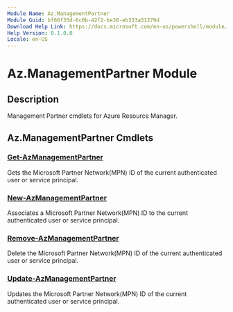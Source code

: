 ```yaml
---
Module Name: Az.ManagementPartner
Module Guid: bf60f35d-6c0b-42f2-be30-eb333a31279d
Download Help Link: https://docs.microsoft.com/en-us/powershell/module/az.managementpartner
Help Version: 0.1.0.0
Locale: en-US
---
```


# Az.ManagementPartner Module
## Description
Management Partner cmdlets for Azure Resource Manager.

## Az.ManagementPartner Cmdlets
### [Get-AzManagementPartner](Get-AzManagementPartner.md)
Gets the Microsoft Partner Network(MPN) ID of the current authenticated user or service principal. 

### [New-AzManagementPartner](New-AzManagementPartner.md)
Associates a Microsoft Partner Network(MPN) ID to the current authenticated user or service principal.

### [Remove-AzManagementPartner](Remove-AzManagementPartner.md)
Delete the Microsoft Partner Network(MPN) ID of the current authenticated user or service principal.

### [Update-AzManagementPartner](Update-AzManagementPartner.md)
Updates the Microsoft Partner Network(MPN) ID of the current authenticated user or service principal.


